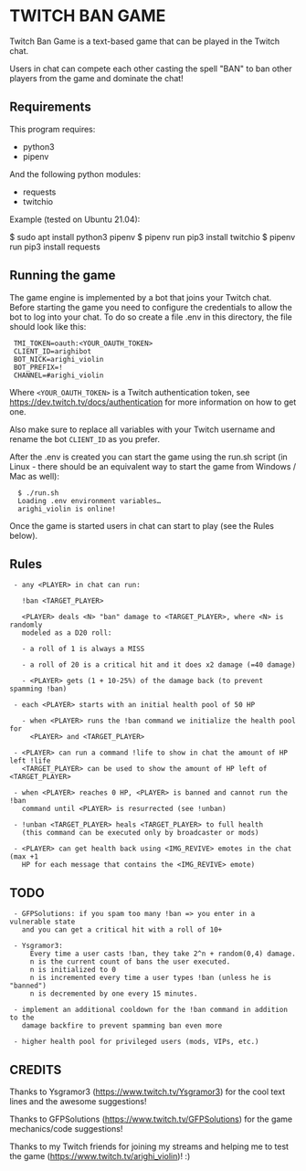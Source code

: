 # TWITCH BAN GAME

Twitch Ban Game is a text-based game that can be played in the Twitch chat.

Users in chat can compete each other casting the spell "BAN" to ban other
players from the game and dominate the chat!

## Requirements

This program requires:
 - python3
 - pipenv

And the following python modules:
 - requests
 - twitchio

Example (tested on Ubuntu 21.04):

  $ sudo apt install python3 pipenv
  $ pipenv run pip3 install twitchio
  $ pipenv run pip3 install requests

## Running the game

The game engine is implemented by a bot that joins your Twitch chat. Before
starting the game you need to configure the credentials to allow the bot to log
into your chat. To do so create a file .env in this directory, the file should
look like this:

```
 TMI_TOKEN=oauth:<YOUR_OAUTH_TOKEN>
 CLIENT_ID=arighibot
 BOT_NICK=arighi_violin
 BOT_PREFIX=!
 CHANNEL=#arighi_violin
```

Where `<YOUR_OAUTH_TOKEN>` is a Twitch authentication token, see
https://dev.twitch.tv/docs/authentication for more information on how to get
one.

Also make sure to replace all variables with your Twitch username and rename
the bot `CLIENT_ID` as you prefer.

After the .env is created you can start the game using the run.sh script (in
Linux - there should be an equivalent way to start the game from Windows / Mac
as well):

```
  $ ./run.sh
  Loading .env environment variables…
  arighi_violin is online!
```

Once the game is started users in chat can start to play (see the Rules below).

## Rules

```
 - any <PLAYER> in chat can run:

   !ban <TARGET_PLAYER>

   <PLAYER> deals <N> "ban" damage to <TARGET_PLAYER>, where <N> is randomly
   modeled as a D20 roll:

   - a roll of 1 is always a MISS

   - a roll of 20 is a critical hit and it does x2 damage (=40 damage)

   - <PLAYER> gets (1 + 10-25%) of the damage back (to prevent spamming !ban)

 - each <PLAYER> starts with an initial health pool of 50 HP

   - when <PLAYER> runs the !ban command we initialize the health pool for
     <PLAYER> and <TARGET_PLAYER>

 - <PLAYER> can run a command !life to show in chat the amount of HP left !life
   <TARGET_PLAYER> can be used to show the amount of HP left of <TARGET_PLAYER>

 - when <PLAYER> reaches 0 HP, <PLAYER> is banned and cannot run the !ban
   command until <PLAYER> is resurrected (see !unban)

 - !unban <TARGET_PLAYER> heals <TARGET_PLAYER> to full health
   (this command can be executed only by broadcaster or mods)

 - <PLAYER> can get health back using <IMG_REVIVE> emotes in the chat (max +1
   HP for each message that contains the <IMG_REVIVE> emote)
```

## TODO

```
 - GFPSolutions: if you spam too many !ban => you enter in a vulnerable state
   and you can get a critical hit with a roll of 10+

 - Ysgramor3:
     Every time a user casts !ban, they take 2^n + random(0,4) damage.
     n is the current count of bans the user executed.
     n is initialized to 0
     n is incremented every time a user types !ban (unless he is "banned")
     n is decremented by one every 15 minutes.

 - implement an additional cooldown for the !ban command in addition to the
   damage backfire to prevent spamming ban even more

 - higher health pool for privileged users (mods, VIPs, etc.)
```

## CREDITS

Thanks to Ysgramor3 (https://www.twitch.tv/Ysgramor3) for the cool text lines
and the awesome suggestions!

Thanks to GFPSolutions (https://www.twitch.tv/GFPSolutions) for the game
mechanics/code suggestions!

Thanks to my Twitch friends for joining my streams and helping me to test the
game (https://www.twitch.tv/arighi_violin)! :)
